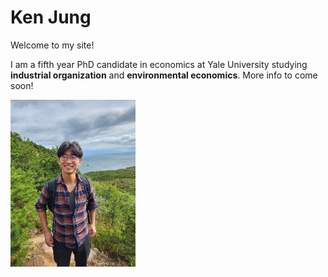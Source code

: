 # Ken Jung
Welcome to my site!

I am a fifth year PhD candidate in economics at Yale University studying <b>industrial organization</b> and <b>environmental economics</b>. More info to come soon!

<img src="/docs/assets/kenjung_photo.jpg" width="200">
